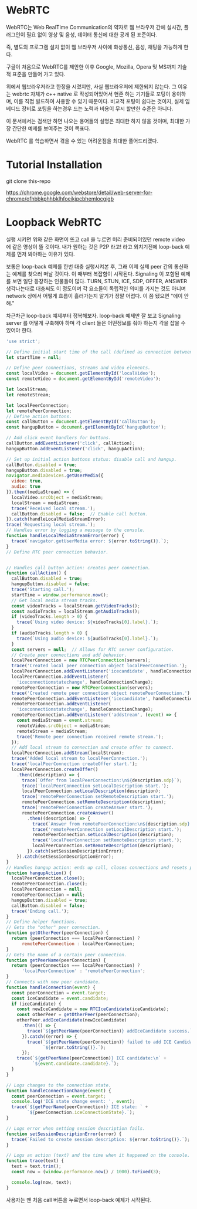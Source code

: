 # WebRTC 

WebRTC는 Web RealTime Communication의 약자로 웹 브라우저 간에 실시간, 플러그인이 필요 없이 영상 및 음성, 데이터 통신에 대한 공개 된 표준이다.

즉, 별도의 프로그램 설치 없이 웹 브라우저 사이에 화상통신, 음성, 채팅을 가능하게 한다.

구글이 처음으로 WebRTC를 제안한 이후 Google, Mozilla, Opera 및 MS까지 기술적 표준을 만들어 가고 있다.

위에서 웹브라우저라고 한정을 시켰지만, 사실 웹브라우저에 제한되지 않는다. 그 이유는 webrtc 자체가 c++ native 로 작성되어있어서 현존 하는 기기들로 포팅이 용이하며, 이를 직접 빌드하여 사용할 수 있기 때문이다. 비교적 포팅이 쉽다는 것이지, 실제 임베디드 장비로 포팅을 하는경우 드는 노력과 비용이 무시 할만한 수준은 아니다. 

이 문서에서는 검색만 하면 나오는 용어들의 설명은 최대한 하지 않을 것이며, 최대한 가장 간단한 예제를 보여주는 것이 목표다.

WebRTC 를 학습하면서 겪을 수 있는 어려운점을 최대한 풀어드리겠다.

# Tutorial Installation

git clone this-repo

https://chrome.google.com/webstore/detail/web-server-for-chrome/ofhbbkphhbklhfoeikjpcbhemlocgigb

# Loopback WebRTC

실행 시키면 위와 같은 화면이 뜨고 call 을 누르면 미리 준비되어있던 remote video 에 같은 영상이 뜰 것이다. 내가 원하는 것은 P2P 라고! 라고 외치기전에 loop-back 예제를 먼저 봐야하는 이유가 있다.

보통은 loop-back 예제를 한번 대충 실행시켜본 후, 그래 이제 실제 peer 간의 통신하는 예제를 찾으러 떠날 것이다. 이 때부터 복잡함이 시작된다. Signaling 이 포함된 예제를 보면 일단 등장하는 인물들이 많다. TURN, STUN, ICE, SDP, OFFER, ANSWER 생각나는대로 대충써도 이 정도이며 각 요소들이 독립적인 의미를 가지는 것도 아니며 network 상에서 어떻게 흐름이 흘러가는지 알기가 정말 어렵다. 이 쯤 됐으면 "에이 안해." 

차근차근 loop-back 예제부터 정복해보자. loop-back 예제만 잘 보고 Signaling server 를 어떻게 구축해야 하며 각 client 들은 어떤정보를 줘야 하는지 각을 잡을 수 있어야 한다. 



```js
'use strict';

// Define initial start time of the call (defined as connection between peers).
let startTime = null;

// Define peer connections, streams and video elements.
const localVideo = document.getElementById('localVideo');
const remoteVideo = document.getElementById('remoteVideo');

let localStream;
let remoteStream;

let localPeerConnection;
let remotePeerConnection;
// Define action buttons.
const callButton = document.getElementById('callButton');
const hangupButton = document.getElementById('hangupButton');

// Add click event handlers for buttons.
callButton.addEventListener('click', callAction);
hangupButton.addEventListener('click', hangupAction);

// Set up initial action buttons status: disable call and hangup.
callButton.disabled = true;
hangupButton.disabled = true;
navigator.mediaDevices.getUserMedia({
  video: true,
  audio: true
}).then((mediaStream) => {
  localVideo.srcObject = mediaStream;
  localStream = mediaStream;
  trace('Received local stream.');
  callButton.disabled = false;  // Enable call button.
}).catch(handleLocalMediaStreamError);
trace('Requesting local stream.'); 
// Handles error by logging a message to the console.
function handleLocalMediaStreamError(error) {
  trace(`navigator.getUserMedia error: ${error.toString()}.`);
} 
// Define RTC peer connection behavior.


// Handles call button action: creates peer connection.
function callAction() {
  callButton.disabled = true;
  hangupButton.disabled = false; 
  trace('Starting call.');
  startTime = window.performance.now(); 
  // Get local media stream tracks.
  const videoTracks = localStream.getVideoTracks();
  const audioTracks = localStream.getAudioTracks();
  if (videoTracks.length > 0) {
    trace(`Using video device: ${videoTracks[0].label}.`);
  }
  if (audioTracks.length > 0) {
    trace(`Using audio device: ${audioTracks[0].label}.`);
  } 
  const servers = null;  // Allows for RTC server configuration.  
  // Create peer connections and add behavior.
  localPeerConnection = new RTCPeerConnection(servers);
  trace('Created local peer connection object localPeerConnection.'); 
  localPeerConnection.addEventListener('icecandidate', handleConnection);
  localPeerConnection.addEventListener(
    'iceconnectionstatechange', handleConnectionChange); 
  remotePeerConnection = new RTCPeerConnection(servers);
  trace('Created remote peer connection object remotePeerConnection.'); 
  remotePeerConnection.addEventListener('icecandidate', handleConnection);
  remotePeerConnection.addEventListener(
    'iceconnectionstatechange', handleConnectionChange);
  remotePeerConnection.addEventListener('addstream', (event) => {
    const mediaStream = event.stream;
    remoteVideo.srcObject = mediaStream;
    remoteStream = mediaStream;
    trace('Remote peer connection received remote stream.');
  }); 
  // Add local stream to connection and create offer to connect.
  localPeerConnection.addStream(localStream);
  trace('Added local stream to localPeerConnection.'); 
  trace('localPeerConnection createOffer start.');
  localPeerConnection.createOffer()
    .then((description) => {
      trace(`Offer from localPeerConnection:\n${description.sdp}`); 
      trace('localPeerConnection setLocalDescription start.');
      localPeerConnection.setLocalDescription(description); 
      trace('remotePeerConnection setRemoteDescription start.');
      remotePeerConnection.setRemoteDescription(description);
      trace('remotePeerConnection createAnswer start.');
      remotePeerConnection.createAnswer()
        .then((description) => {
          trace(`Answer from remotePeerConnection:\n${description.sdp}.`); 
          trace('remotePeerConnection setLocalDescription start.');
          remotePeerConnection.setLocalDescription(description); 
          trace('localPeerConnection setRemoteDescription start.');
          localPeerConnection.setRemoteDescription(description);
        }).catch(setSessionDescriptionError);
    }).catch(setSessionDescriptionError);
} 
// Handles hangup action: ends up call, closes connections and resets peers.
function hangupAction() {
  localPeerConnection.close();
  remotePeerConnection.close();
  localPeerConnection = null;
  remotePeerConnection = null;
  hangupButton.disabled = true;
  callButton.disabled = false;
  trace('Ending call.');
} 
// Define helper functions.  
// Gets the "other" peer connection.
function getOtherPeer(peerConnection) {
  return (peerConnection === localPeerConnection) ?
      remotePeerConnection : localPeerConnection;
} 
// Gets the name of a certain peer connection.
function getPeerName(peerConnection) {
  return (peerConnection === localPeerConnection) ?
      'localPeerConnection' : 'remotePeerConnection';
} 
// Connects with new peer candidate.
function handleConnection(event) {
  const peerConnection = event.target;
  const iceCandidate = event.candidate; 
  if (iceCandidate) {
    const newIceCandidate = new RTCIceCandidate(iceCandidate);
    const otherPeer = getOtherPeer(peerConnection); 
    otherPeer.addIceCandidate(newIceCandidate)
      .then(() => {
        trace(`${getPeerName(peerConnection)} addIceCandidate success.`);
      }).catch((error) => {
        trace(`${getPeerName(peerConnection)} failed to add ICE Candidate:\n`+
              `${error.toString()}.`);
      }); 
    trace(`${getPeerName(peerConnection)} ICE candidate:\n` +
          `${event.candidate.candidate}.`);
  }
}

// Logs changes to the connection state.
function handleConnectionChange(event) {
  const peerConnection = event.target;
  console.log('ICE state change event: ', event);
  trace(`${getPeerName(peerConnection)} ICE state: ` +
        `${peerConnection.iceConnectionState}.`);
}

// Logs error when setting session description fails.
function setSessionDescriptionError(error) {
  trace(`Failed to create session description: ${error.toString()}.`);
}

// Logs an action (text) and the time when it happened on the console.
function trace(text) {
  text = text.trim();
  const now = (window.performance.now() / 1000).toFixed(3);

  console.log(now, text);
}

```

사용자는 맨 처음 call 버튼을 누르면서 loop-back 예제가 시작된다.







